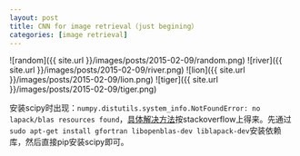 ```yaml
---
layout: post
title: CNN for image retrieval（just begining）
categories: [image retrieval]
---
```


![random]({{ site.url }}/images/posts/2015-02-09/random.png)
![river]({{ site.url }}/images/posts/2015-02-09/river.png)
![lion]({{ site.url }}/images/posts/2015-02-09/lion.png)
![tiger]({{ site.url }}/images/posts/2015-02-09/tiger.png)

安装scipy时出现：`numpy.distutils.system_info.NotFoundError: no lapack/blas resources found`，[具体解决方法](http://stackoverflow.com/questions/7496547/does-python-scipy-need-blas)按stackoverflow上得来。先通过`sudo apt-get install gfortran libopenblas-dev liblapack-dev`安装依赖库，然后直接pip安装scipy即可。


